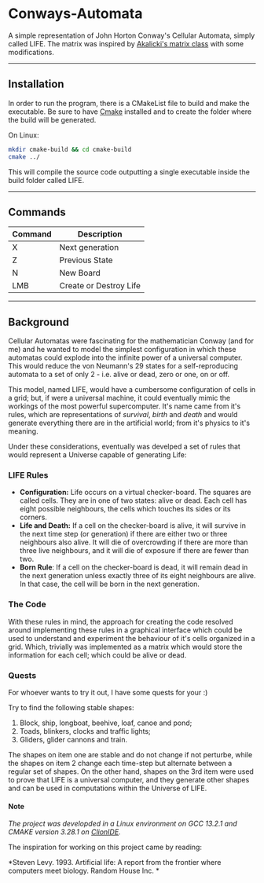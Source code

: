 # Conways-Automata

A simple representation of John Horton Conway's Cellular Automata, simply called LIFE. The matrix was inspired by [Akalicki's matrix class](https://github.com/akalicki/matrix.git) with some modifications.

---

## Installation

In order to run the program, there is a CMakeList file to build and make the executable. Be sure to have [Cmake](https://cmake.org/download/) installed and to create the folder where the build will be generated.

On Linux:
```sh
mkdir cmake-build && cd cmake-build
cmake ../
```

This will compile the source code outputting a single executable inside the build folder called LIFE.

---

## Commands

| Command | Description |
|---------|-------------|
| X       | Next generation |
| Z       | Previous State |
| N       | New Board |
| LMB     | Create or Destroy Life |

--- 

## Background

Cellular Automatas were fascinating for the mathematician Conway (and for me) and he wanted to model the simplest configuration in which these automatas could explode into the infinite power of a universal computer. This would reduce the von Neumann's 29 states for a self-reproducing automata to a set of only 2 - i.e. alive or dead, zero or one, on or off.

This model, named LIFE, would have a cumbersome configuration of cells in a grid; but, if were a universal machine, it could eventually mimic the workings of the most powerful supercomputer. It's name came from it's rules, which are representations of *survival*, *birth* and *death* and would generate everything there are in the artificial world; from it's physics to it's meaning. 

Under these considerations, eventually was develped a set of rules that would represent a Universe capable of generating Life:

### LIFE Rules

- **Configuration:** Life occurs on a virtual checker-board. The squares are called cells. They are in one of two states: alive or dead. Each cell has eight possible neighbours, the cells which touches its sides or its corners.
- **Life and Death:** If a cell on the checker-board is alive, it will survive in the next time step (or generation) if there are either two or three neighbours also alive. It will die of overcrowding if there are more than three live neighbours, and it will die of exposure if there are fewer than two.
- **Born Rule**: If a cell on the checker-board is dead, it will remain dead in the next generation unless exactly three of its eight neighbours are alive. In that case, the cell will be born in the next generation.

### The Code

With these rules in mind, the approach for creating the code resolved around implementing these rules in a graphical interface which could be used to understand and experiment the behaviour of it's cells organized in a grid. Which, trivially was implemented as a matrix which would store the information for each cell; which could be alive or dead.

### Quests

For whoever wants to try it out, I have some quests for your :)

Try to find the following stable shapes:

1. Block, ship, longboat, beehive, loaf, canoe and pond;
2. Toads, blinkers, clocks and traffic lights;
3. Gliders, glider cannons and train.

The shapes on item one are stable and do not change if not perturbe, while the shapes on item 2 change each time-step but alternate between a regular set of shapes. On the other hand, shapes on the 3rd item were used to prove that LIFE is a universal computer, and they generate other shapes and can be used in computations within the Universe of LIFE.

#### Note

*The project was developded in a Linux environment on GCC 13.2.1 and CMAKE version 3.28.1 on [ClionIDE](https://www.jetbrains.com/clion/).*

The inspiration for working on this project came by reading:

*Steven Levy. 1993. Artificial life: A report from the frontier where computers meet biology. Random House Inc. *
